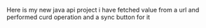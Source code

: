Here is my new java api project i have fetched value from a url and performed curd operation and a sync button for it
